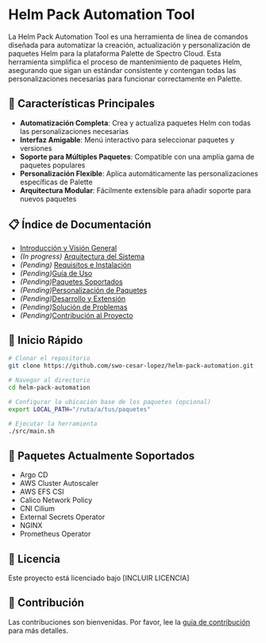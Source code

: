 # Helm Pack Automation Tool

La Helm Pack Automation Tool es una herramienta de línea de comandos diseñada para automatizar la creación, actualización y personalización de paquetes Helm para la plataforma Palette de Spectro Cloud. Esta herramienta simplifica el proceso de mantenimiento de paquetes Helm, asegurando que sigan un estándar consistente y contengan todas las personalizaciones necesarias para funcionar correctamente en Palette.

## 🚀 Características Principales

- **Automatización Completa**: Crea y actualiza paquetes Helm con todas las personalizaciones necesarias
- **Interfaz Amigable**: Menú interactivo para seleccionar paquetes y versiones
- **Soporte para Múltiples Paquetes**: Compatible con una amplia gama de paquetes populares
- **Personalización Flexible**: Aplica automáticamente las personalizaciones específicas de Palette
- **Arquitectura Modular**: Fácilmente extensible para añadir soporte para nuevos paquetes

## 📋 Índice de Documentación

- [Introducción y Visión General](docs/introduction.md)
- *(In progress)* [Arquitectura del Sistema](docs/architecture.md)
- *(Pending)* [Requisitos e Instalación](docs/installation.md)
- *(Pending)*[Guía de Uso](docs/usage.md)
- *(Pending)*[Paquetes Soportados](docs/supported-packages.md)
- *(Pending)*[Personalización de Paquetes](docs/customization.md)
- *(Pending)*[Desarrollo y Extensión](docs/development.md)
- *(Pending)*[Solución de Problemas](docs/troubleshooting.md)
- *(Pending)*[Contribución al Proyecto](docs/contributing.md)

## 🚀 Inicio Rápido

```bash
# Clonar el repositorio
git clone https://github.com/swo-cesar-lopez/helm-pack-automation.git

# Navegar al directorio
cd helm-pack-automation

# Configurar la ubicación base de los paquetes (opcional)
export LOCAL_PATH="/ruta/a/tus/paquetes"

# Ejecutar la herramienta
./src/main.sh
```

## 🧰 Paquetes Actualmente Soportados

- Argo CD
- AWS Cluster Autoscaler
- AWS EFS CSI
- Calico Network Policy
- CNI Cilium
- External Secrets Operator
- NGINX
- Prometheus Operator

## 📝 Licencia

Este proyecto está licenciado bajo [INCLUIR LICENCIA]

## 🤝 Contribución

Las contribuciones son bienvenidas. Por favor, lee la [guía de contribución](docs/contributing.md) para más detalles.
